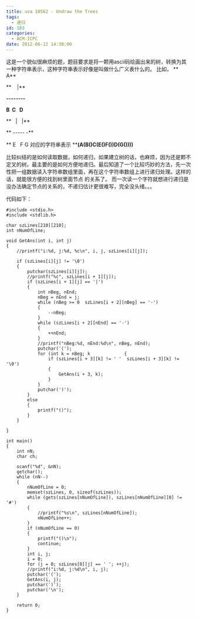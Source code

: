 ```yaml
---
title: uva 10562 - Undraw the Trees
tags:
  - 递归
id: 183
categories:
  - ACM-ICPC
date: 2012-06-12 14:30:00
---
```


这是一个貌似很麻烦的题，题目要求是将一颗用ascii码绘画出来的树，转换为其一种字符串表示，这种字符串表示好像是叫做什么广义表什么的。
比如，
**    A**
<div>

**    |**

**--------**

**B  C   D**

**   |   |**

** ----- -**

** E   F G 对应的字符串表示 ****(A(B()C(E()F())D(G())))**

</div>
比较纠结的是如何读取数据，如何递归，如果建立树的话，也麻烦，因为还是颗不定叉的树。最主要的是如何方便地递归。最后知道了一个比较巧妙的方法，先一次性把一组数据读入字符串数组里面，再在这个字符串数组上进行递归处理。这样的话，就能很方便的找到树里面节点
的关系了。
而一次读一个字符就想进行递归是没办法确定节点的关系的，不递归估计更很难写，完全没头绪。。。

代码如下：

``` stylus
#include <stdio.h>
#include <stdlib.h>

char szLines[210][210];
int nNumOfLine;

void GetAns(int i, int j)
{
    //printf("i:%d, j:%d, %c\n", i, j, szLines[i][j]);

    if (szLines[i][j] != '\0')
    {
        putchar(szLines[i][j]);
        //printf("%c", szLines[i + 1][j]);
        if (szLines[i + 1][j] == '|')
        {
            int nBeg, nEnd;
            nBeg = nEnd = j;
            while (nBeg >= 0  szLines[i + 2][nBeg] == '-')
            {
                --nBeg;
            }
            while (szLines[i + 2][nEnd] == '-')
            {
                ++nEnd;
            }
            //printf("nBeg:%d, nEnd:%d\n", nBeg, nEnd);
            putchar('(');
            for (int k = nBeg; k             {
                if (szLines[i + 3][k] != ' '  szLines[i + 3][k] != '\0')
                {
                    GetAns(i + 3, k);
                }
            }
            putchar(')');
        }
        else
        {
            printf("()");
        }
    }

}

int main()
{
    int nN;
    char ch;

    scanf("%d", &nN);
    getchar();
    while (nN--)
    {
        nNumOfLine = 0;
        memset(szLines, 0, sizeof(szLines));
        while (gets(szLines[nNumOfLine]), szLines[nNumOfLine][0] != '#')
        {
            //printf("%s\n", szLines[nNumOfLine]);
            nNumOfLine++;
        }
        if (nNumOfLine == 0)
        {
            printf("()\n");
            continue;
        }
        int i, j;
        i = 0;
        for (j = 0; szLines[0][j] == ' '; ++j);
        //printf("i:%d, j:%d\n", i, j);
        putchar('(');
        GetAns(i, j);
        putchar(')');
        putchar('\n');
    }

    return 0;
}

```